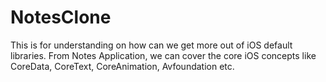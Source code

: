 # NotesClone
This is for understanding on how can we get more out of iOS default libraries.
From Notes Application, we can cover the core iOS concepts like CoreData, CoreText, CoreAnimation, Avfoundation etc.
